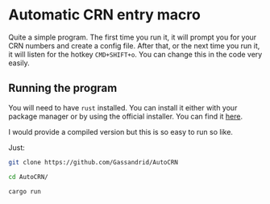 # Automatic CRN entry macro

Quite a simple program. The first time you run it, it will prompt you for your CRN numbers and create a config file. After that, or the next time you run it, it will listen for the hotkey `CMD+SHIFT+o`. You can change this in the code very easily.

## Running the program

You will need to have `rust` installed. You can install it either with your package manager or by using the official installer. You can find it [here](https://www.rust-lang.org/tools/install).

I would provide a compiled version but this is so easy to run so like.

Just:

```bash
git clone https://github.com/Gassandrid/AutoCRN

cd AutoCRN/

cargo run
```
